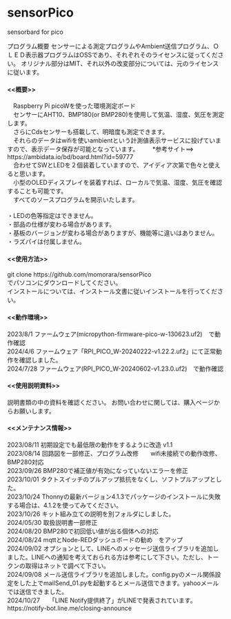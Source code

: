 # sensorPico
sensorbard for pico


プログラム概要
センサーによる測定プログラムやAmbient送信プログラム、ＯＬＥＤ表示器プログラムはOSSであり、それぞれそのライセンスに従ってください。
オリジナル部分はMIT、それ以外の改変部分については、元のライセンスに従います。
　

<h4><<概要>></h4>
　Raspberry Pi picoWを使った環境測定ボード<br>
　センサーにAHT10、BMP180(or BMP280)を使用して気温、湿度、気圧を測定します。<br>
　さらにCdsセンサーも搭載して、明暗度も測定できます。<br>
　それらのデータはwifiを使いambientという計測値表示サービスに投げていますので、表示データ保存が可能となっています。
　　*参考サイト==> https://ambidata.io/bd/board.html?id=59777 <br>
　合わせてSWとLEDを２個装着していますので、アイディア次第で色々と使えると思います。<br>
　小型のOLEDディスプレイを装着すれば、ローカルで気温、湿度、気圧を確認することも可能です。<br>
　すべてのソースプログラムを開示いたします。<br>
<br>
・LEDの色等指定はできません。<br>
・部品の仕様が変わる場合があります。 <br>
・基板のバージョンが変わる場合がありますが、機能等に違いはありません。<br>
・ラズパイは付属しません。<br>

<h4><<使用方法>></h4>
git clone https://github.com/momorara/sensorPico<br>
でパソコンにダウンロードしてください。<br>
インストールについては、インストール文書に従いインストールを行ってください。<br>

<h4><<動作環境>></h4>
2023/8/1 ファームウェア(micropython-firmware-pico-w-130623.uf2)　で動作確認<br>
2024/4/6 ファームウェア「RPI_PICO_W-20240222-v1.22.2.uf2」にて正常動作を確認しました。<br>
2024/7/28 ファームウェア(RPI_PICO_W-20240602-v1.23.0.uf2)　で動作確認<br>
   
<h4><<使用説明資料>></h4>
説明書類の中の資料を確認ください。
お問い合わせに関しては、購入ページからお願いします。　

<h4><<メンテナンス情報>></h4>
2023/08/11  初期設定でも最低限の動作をするように改造 v1.1 <br>
2023/08/14  回路図を一部修正、プログラム改修　　wifi未接続での動作改修、BMP280対応<br>
2023/09/26   BMP280で補正値が有効になっていないエラーを修正<br>
2023/10/01   タクトスイッチのプルアップ抵抗をなくし、ソフトプルアップとした。<br>
2023/10/24   Thonnyの最新バージョン4.1.3でパッケージのインストールに失敗する場合は、4.1.2を使ってみてください。<br>
2023/10/26   キット組み立ての説明を別フォルダにしました。<br>
2024/05/30   取扱説明書一部修正<br>
2024/08/20   BMP280で初回低い値が出る個体への対応<br>
2024/08/24   mqttとNode-REDダッシュボードの勧め　をアップ<br>
2024/09/02   オプションとして、LINEへのメッセージ送信ライブラリを追加しました。LINEへの通知を考えておられる方は参考にして下さい。ただし、トークンの取得はネットで調べて下さい。<br>
2024/09/08   メール送信ライブラリを追加しました。config.pyのメール関係設定をした上でmailSend_01.pyを起動するとメール送信できます。yahooメールでは送信できました。<br>
2024/10/27　　「LINE Notify提供終了」がLINEで発表されています。https://notify-bot.line.me/closing-announce<br>
